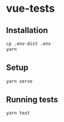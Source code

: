 # vue-tests

## Installation

```bash
cp .env-dist .env
yarn
```

## Setup

```bash
yarn serve
```

## Running tests

```bash
yarn test
```
